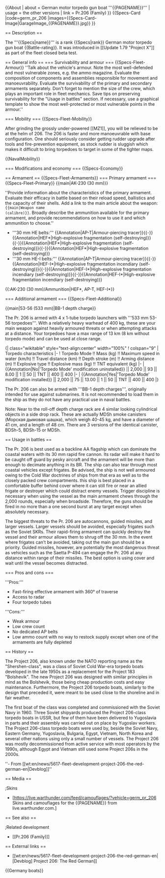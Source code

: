 {{About
| about = German motor torpedo gun boat '''{{PAGENAME}}'''
| usage = the other versions
| link = Pr.206 (Family)
}}
{{Specs-Card
|code=germ_pr_206
|images={{Specs-Card-Image|GarageImage_{{PAGENAME}}.jpg}}
}}

== Description ==
<!-- ''In the first part of the description, cover the history of the ship's creation and military application. In the second part, tell the reader about using this ship in the game. Add a screenshot: if a beginner player has a hard time remembering vehicles by name, a picture will help them identify the ship in question.'' -->
The '''{{Specs|name}}''' is a rank {{Specs|rank}} German motor torpedo gun boat {{Battle-rating}}. It was introduced in [[Update 1.79 "Project X"]] as part of the fleet closed beta test.

== General info ==
=== Survivability and armour ===
{{Specs-Fleet-Armour}}
''Talk about the vehicle's armour. Note the most well-defended and most vulnerable zones, e.g. the ammo magazine. Evaluate the composition of components and assemblies responsible for movement and manoeuvrability. Evaluate the survivability of the primary and secondary armaments separately. Don't forget to mention the size of the crew, which plays an important role in fleet mechanics. Save tips on preserving survivability for the "Usage in battles" section. If necessary, use a graphical template to show the most well-protected or most vulnerable points in the armour.''

=== Mobility ===
{{Specs-Fleet-Mobility}}
<!-- ''Write about the ship's mobility. Evaluate its power and manoeuvrability, rudder rerouting speed, stopping speed at full tilt, with its maximum forward and reverse speed.'' -->
After grinding the grossly under-powered [[MZ1]], you will be relieved to be at the helm of 206. The 206 is faster and more manoeuvrable with base configuration. One should seriously consider getting rudder upgrade after tools and fire-prevention equipment, as stock rudder is sluggish which makes it difficult to bring torpedoes to target in some of the tighter maps.

{{NavalMobility}}

=== Modifications and economy ===
{{Specs-Economy}}

== Armament ==
{{Specs-Fleet-Armaments}}
=== Primary armament ===
{{Specs-Fleet-Primary}}
{{main|AK-230 (30 mm)}}

''Provide information about the characteristics of the primary armament. Evaluate their efficacy in battle based on their reload speed, ballistics and the capacity of their shells. Add a link to the main article about the weapon: <code><nowiki>{{main|Weapon name (calibre)}}</nowiki></code>. Broadly describe the ammunition available for the primary armament, and provide recommendations on how to use it and which ammunition to choose.''

* '''30 mm HE belts:''' {{Annotation|AP-T|Armour-piercing tracer}}{{-}}{{Annotation|HEF*|High-explosive fragmentation (self-destroying)}}{{-}}{{Annotation|HEF*|High-explosive fragmentation (self-destroying)}}{{-}}{{Annotation|HEF*|High-explosive fragmentation (self-destroying)}}
* '''30 mm HE-I belts:''' {{Annotation|AP-T|Armour-piercing tracer}}{{-}}{{Annotation|HEF-I*|High-explosive fragmentation incendiary (self-destroying)}}{{-}}{{Annotation|HEF-I*|High-explosive fragmentation incendiary (self-destroying)}}{{-}}{{Annotation|HEF-I*|High-explosive fragmentation incendiary (self-destroying)}}

{{:AK-230 (30 mm)/Ammunition|HEF*, AP-T, HEF-I*}}

=== Additional armament ===
{{Specs-Fleet-Additional}}
<!-- ''Describe the available additional armaments of the ship: depth charges, mines, torpedoes. Talk about their positions, available ammunition and launch features such as dead zones of torpedoes. If there is no additional armament, remove this section.'' -->
{{main|53-56 (533 mm)|BB-1 depth charge}}

The Pr. 206 is armed with 4 x 1-tube torpedo launchers with '''533 mm 53-56 torpedoes'''. With a relatively heavy warhead of 400 kg, these are your main weapon against heavily armoured threats or when attempting attacks at a distance. Your torpedoes have a max range of 13 km (8 km without torpedo mode) and can be used at close range.

{| class="wikitable" style="text-align:center" width="100%"
! colspan="9" | Torpedo characteristics
|-
! Torpedo Mode !! Mass (kg) !! Maximum speed in water (km/h) !! Travel distance (km) !! Depth stroke (m) !! Arming distance (m) !! Explosive type !! Explosive mass (kg) !! TNT equivalent (kg)
|-
| {{Annotation|No|'Torpedo Mode' modification uninstalled}} || 2,000 || 93 || 8.00 || 1 || 50 || TNT || 400 || 400
|-
| {{Annotation|Yes|'Torpedo Mode' modification installed}} || 2,000 || 75 || 13.00 || 1 || 50 || TNT || 400 || 400
|}

The Pr. 206 can also be armed with '''BB-1 depth charges''', originally intended for use against submarines. It is not recommended to load them in the ship as they do not have any practical use in naval battles.

Note: Near to the roll-off depth charge rack are 4 similar looking cylindrical objects in a side drop rack. These are actually MDSh smoke canisters (Морская дымовая шашка), which weigh 40-45 kg, and have a diameter of 41 cm, and a length of 48 cm. There are 3 versions of the identical canister, BDSh-5, BDSh-15 or MDSh.

== Usage in battles ==
<!-- ''Describe the technique of using this ship, the characteristics of her use in a team and tips on strategy. Abstain from writing an entire guide – don't try to provide a single point of view, but give the reader food for thought. Talk about the most dangerous opponents for this vehicle and provide recommendations on fighting them. If necessary, note the specifics of playing with this vehicle in various modes (AB, RB, SB).'' -->
The Pr. 206 is best used as a backline AA flagship which can dominate the coastal waters with its 30 mm rapid fire cannon. Its radar will make it hard to be caught off guard by pesky aircraft and the armament will be more than enough to decimate anything in its BR. The ship can also tear through most coastal vehicles except frigates. Be advised, the ship is not well armoured owing to the Cold War doctrines of ships from that era as well as to the closely packed crew compartments. this ship is best placed in a comfortable buffer behind cover where it can still fire or near an allied frigate or destroyer which could distract enemy vessels. Trigger discipline is necessary when using the vessel as the main armament chews through the 2,000 rounds, especially when broadside. Therefore, the guns should be fired in no more than a one second burst at any target except when absolutely necessary.

The biggest threats to the Pr. 206 are autocannons, guided missiles, and larger vessels. Larger vessels should be avoided, especially frigates such as the Soviet SKRs. Their rapid-firing armament can quickly destroy the vessel and their armour allows them to shrug off the 30 mm. In the event where frigates can't be avoided, taking out the main gun should be a priority. Guided missiles, however, are potentially the most dangerous threat as vehicles such as the Saetta P-494 can engage the Pr. 206 at any distance within range of their missiles. The best option is using cover and wait until the vessel becomes distracted.

=== Pros and cons ===
<!-- ''Summarise and briefly evaluate the vehicle in terms of its characteristics and combat effectiveness. Mark its pros and cons in the bulleted list. Try not to use more than 6 points for each of the characteristics. Avoid using categorical definitions such as "bad", "good" and the like - use substitutions with softer forms such as "inadequate" and "effective".'' -->

'''Pros:'''

* Fast-firing effective armament with 360° of traverse
* Access to radar
* Four torpedo tubes

'''Cons:'''

* Weak armour
* Low crew count
* No dedicated AP belts
* Low ammo count with no way to restock supply except when one of the armaments are fully depleted

== History ==
<!-- ''Describe the history of the creation and combat usage of the ship in more detail than in the introduction. If the historical reference turns out to be too long, take it to a separate article, taking a link to the article about the ship and adding a block "/History" (example: <nowiki>https://wiki.warthunder.com/(Ship-name)/History</nowiki>) and add a link to it here using the <code>main</code> template. Be sure to reference text and sources by using <code><nowiki><ref></ref></nowiki></code>, as well as adding them at the end of the article with <code><nowiki><references /></nowiki></code>. This section may also include the ship's dev blog entry (if applicable) and the in-game encyclopedia description (under <code><nowiki>=== In-game description ===</nowiki></code>, also if applicable).'' -->
The Project 206, also known under the NATO reporting name as the "Shershen-class", was a class of Soviet Cold War-era torpedo boats developed in the late 1950s as a replacement for the Project 183 "Bolshevik". The new Project 206 was designed with similar principles in mind as the Bolshevik, those being cheap production costs and easy maintenance. Furthermore, the Project 206 torpedo boats, similarly to the design that preceded it, were meant to be used close to the shoreline and in fair weather.

The first boat of the class was completed and commissioned with the Soviet Navy in 1960. Three Soviet shipyards produced the Project 206-class torpedo boats in USSR, but few of them have been delivered to Yugoslavia in parts and their assembly was carried out on place by Yugoslav workers. The Project 206-class torpedo boats were used by, beside the Soviet Navy, Eastern Germany, Yugoslavia, Bulgaria, Egypt, Vietnam, North Korea and several other nations using only a small number of vessels. The Project 206 was mostly decommissioned from active service with most operators by the 1990s, although Egypt and Vietnam still used some Project 206s in the 2000s.

''- From [[wt:en/news/5617-fleet-development-project-206-the-red-german-en|Devblog]]''

== Media ==
<!-- ''Excellent additions to the article would be video guides, screenshots from the game, and photos.'' -->

;Skins

* [https://live.warthunder.com/feed/camouflages/?vehicle=germ_pr_206 Skins and camouflages for the {{PAGENAME}} from live.warthunder.com.]

== See also ==
<!-- ''Links to articles on the War Thunder Wiki that you think will be useful for the reader, for example:''
* ''reference to the series of the ship;''
* ''links to approximate analogues of other nations and research trees.'' -->

;Related development
* [[Pr.206 (Family)]]

== External links ==
<!-- ''Paste links to sources and external resources, such as:''
* ''topic on the official game forum;''
* ''other literature.'' -->

* [[wt:en/news/5617-fleet-development-project-206-the-red-german-en|[Devblog] Project 206: The Red German]]

{{Germany boats}}